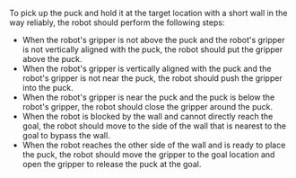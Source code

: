 To pick up the puck and hold it at the target location with a short wall in the way reliably, the robot should perform the following steps:

- When the robot's gripper is not above the puck and the robot's gripper is not vertically aligned with the puck, the robot should put the gripper above the puck.
- When the robot's gripper is vertically aligned with the puck and the robot's gripper is not near the puck, the robot should push the gripper into the puck.
- When the robot's gripper is near the puck and the puck is below the robot's gripper, the robot should close the gripper around the puck.
- When the robot is blocked by the wall and cannot directly reach the goal, the robot should move to the side of the wall that is nearest to the goal to bypass the wall.
- When the robot reaches the other side of the wall and is ready to place the puck, the robot should move the gripper to the goal location and open the gripper to release the puck at the goal.